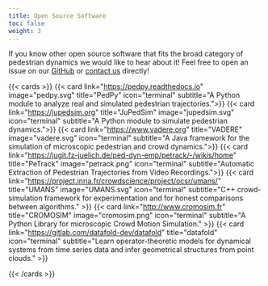 ```yaml
---
title: Open Source Software
toc: false
weight: 3
---
```


If you know other open source software that fits the broad category of
pedestrian dynamics we would like to hear about it! Feel free to open an issue
on our
[GitHub](https://github.com/PedestrianDynamics/PedestrianDynamics.github.io) or
[contact us](mailto:m.chraibi@fz-juelich.de) directly!


{{< cards >}}
  {{< card link="https://pedpy.readthedocs.io" image="pedpy.svg" title="PedPy" icon="terminal" subtitle="A Python module to analyze real and simulated pedestrian trajectories.">}}
  {{< card link="https://jupedsim.org" title="JuPedSim" image="jupedsim.svg" icon="terminal" subtitle="A Python module to simulate pedestrian dynamics.">}}
  {{< card link="https://www.vadere.org" title="VADERE" image="vadere.svg" icon="terminal" subtitle="A Java framework for the simulation of microscopic pedestrian and crowd dynamics.">}}
{{< card link="https://jugit.fz-juelich.de/ped-dyn-emp/petrack/-/wikis/home" title="PeTrack" image="petrack.png" icon="terminal" subtitle="Automatic Extraction of Pedestrian Trajectories from Video Recordings.">}}
{{< card link="https://project.inria.fr/crowdscience/project/ocsr/umans/" title="UMANS" image="UMANS.svg"  icon="terminal" subtitle="C++ crowd-simulation framework for experimentation and for honest comparisons between algorithms." >}}
{{< card link="http://www.cromosim.fr" title="CROMOSIM" image="cromosim.png"  icon="terminal" subtitle="A Python Library for microscopic Crowd Motion Simulation." >}}
{{< card link="https://gitlab.com/datafold-dev/datafold" title="datafold" icon="terminal" subtitle="Learn operator-theoretic models for dynamical systems from time series data and infer geometrical structures from point clouds." >}}

   
{{< /cards >}}
